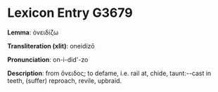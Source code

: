 # Lexicon Entry G3679

**Lemma**: ὀνειδίζω

**Transliteration (xlit)**: oneidízō

**Pronunciation**: on-i-did'-zo

**Description**:
from ὄνειδος; to defame, i.e. rail at, chide, taunt:--cast in teeth, (suffer) reproach, revile, upbraid.
